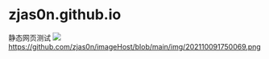 # zjas0n.github.io
静态网页测试
<img src="https://gimg2.baidu.com/image_search/src=http%3A%2F%2F5b0988e595225.cdn.sohucs.com%2Fq_70%2Cc_zoom%2Cw_640%2Fimages%2F20180102%2Fd6e46af3ddcf406aafe650c4eda6c72c.jpeg&refer=http%3A%2F%2F5b0988e595225.cdn.sohucs.com&app=2002&size=f9999,10000&q=a80&n=0&g=0n&fmt=jpeg?sec=1636690951&t=ff347f93e94a26ed93eead0491d1b3ac">
https://github.com/zjas0n/imageHost/blob/main/img/202110091750069.png
